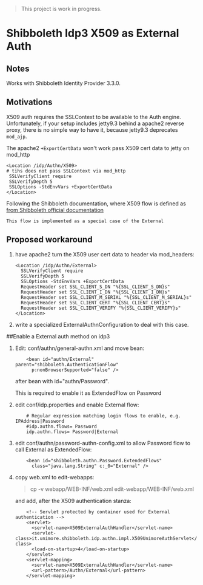 > This project is work in progress.

# Shibboleth Idp3 X509 as External Auth

## Notes
Works with Shibboleth Identity Provider 3.3.0.

## Motivations
X509 auth requires the SSLContext to be available to 
the Auth engine. Unfortunately, if your setup includes 
jetty9.3 behind a apache2 reverse proxy, there is 
no simple way to have it, because jetty9.3 
deprecates `mod_ajp`.

The apache2 `+ExportCertData` won't work pass
X509 cert data to jetty on mod_http
 
    <Location /idp/Authn/X509>
    # tihs does not pass SSLContext via mod_http
     SSLVerifyClient require
     SSLVerifyDepth 5
     SSLOptions -StdEnvVars +ExportCertData
    </Location>

Following the Shibboleth documentation, where X509 
flow is defined as 
[from Shibboleth official documentation](https://wiki.shibboleth.net/confluence/display/IDP30/X509AuthnConfiguration)

    This flow is implemented as a special case of the External    

## Proposed workaround

1. have apache2 turn the X509 user cert data to header 
   via mod_headers:
   
   ```
   <Location /idp/Authn/External>
     SSLVerifyClient require
     SSLVerifyDepth 5
     SSLOptions -StdEnvVars +ExportCertData
     RequestHeader set SSL_CLIENT_S_DN "%{SSL_CLIENT_S_DN}s"
     RequestHeader set SSL_CLIENT_I_DN "%{SSL_CLIENT_I_DN}s"
     RequestHeader set SSL_CLIENT_M_SERIAL "%{SSL_CLIENT_M_SERIAL}s"
     RequestHeader set SSL_CLIENT_CERT "%{SSL_CLIENT_CERT}s"
     RequestHeader set SSL_CLIENT_VERIFY "%{SSL_CLIENT_VERIFY}s"
   </Location>
   ``` 
2. write a specialized ExternalAuthnConfiguration to 
   deal with this case.

##Enable a External auth method on idp3

1. Edit: conf/authn/general-authn.xml and move bean:

   ```
       <bean id="authn/External" parent="shibboleth.AuthenticationFlow"
         p:nonBrowserSupported="false" />
   ```      
   after bean with id="authn/Password".
   
   This is required to enable it as ExtendedFlow on Password
2. edit conf/idp.properties and enable External flow:

   ```
       # Regular expression matching login flows to enable, e.g. IPAddress|Password
       #idp.authn.flows= Password
       idp.authn.flows= Password|External
   ``` 
3. edit conf/authn/password-authn-config.xml to allow Password 
   flow to call External as ExtendedFlow:
   
   ```
       <bean id="shibboleth.authn.Password.ExtendedFlows"
         class="java.lang.String" c:_0="External" />
   ```      
4. copy web.xml to edit-webapps:
   
   > cp -v webapp/WEB-INF/web.xml edit-webapp/WEB-INF/web.xml
     
   and add, after the X509 authentication stanza:
   ```
       <!-- Servlet protected by container used for External authentication -->
       <servlet>
         <servlet-name>X509ExternalAuthHandler</servlet-name>
         <servlet-class>it.unimore.shibboleth.idp.authn.impl.X509UnimoreAuthServlet</servlet-class>
         <load-on-startup>4</load-on-startup>
       </servlet>
       <servlet-mapping>
         <servlet-name>X509ExternalAuthHandler</servlet-name>
         <url-pattern>/Authn/External</url-pattern>
       </servlet-mapping>
   ```
